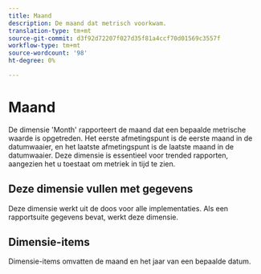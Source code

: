 ```yaml
---
title: Maand
description: De maand dat metrisch voorkwam.
translation-type: tm+mt
source-git-commit: d3f92d72207f027d35f81a4ccf70d01569c3557f
workflow-type: tm+mt
source-wordcount: '98'
ht-degree: 0%

---
```



# Maand

De dimensie &#39;Month&#39; rapporteert de maand dat een bepaalde metrische waarde is opgetreden. Het eerste afmetingspunt is de eerste maand in de datumwaaier, en het laatste afmetingspunt is de laatste maand in de datumwaaier. Deze dimensie is essentieel voor trended rapporten, aangezien het u toestaat om metriek in tijd te zien.

## Deze dimensie vullen met gegevens

Deze dimensie werkt uit de doos voor alle implementaties. Als een rapportsuite gegevens bevat, werkt deze dimensie.

## Dimensie-items

Dimensie-items omvatten de maand en het jaar van een bepaalde datum.
